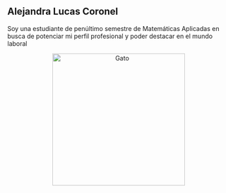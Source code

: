 ## Alejandra Lucas Coronel

Soy una estudiante de penúltimo semestre de Matemáticas Aplicadas en busca de potenciar mi perfil profesional y poder destacar en el mundo laboral

<p align="center">
  <img src="https://i.pinimg.com/1200x/c0/78/08/c078082c4423cda6216a7b4627c6eb52.jpg" alt="Gato" width="300"/>
</p>

